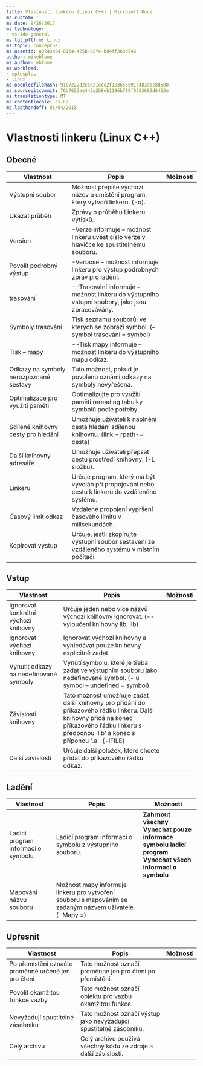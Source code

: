 ```yaml
---
title: Vlastnosti linkeru (Linux C++) | Microsoft Docs
ms.custom: ''
ms.date: 9/26/2017
ms.technology:
- vs-ide-general
ms.tgt_pltfrm: Linux
ms.topic: conceptual
ms.assetid: a0243a94-8164-425b-b2fe-b84ff363d546
author: mikeblome
ms.author: mblome
ms.workload:
- cplusplus
- linux
ms.openlocfilehash: 9187222d2ced21ece2f183655591c483abc8d500
ms.sourcegitcommit: 76b7653ae443a2b8eb1186b789f8503609d6453e
ms.translationtype: MT
ms.contentlocale: cs-CZ
ms.lasthandoff: 05/04/2018
---
```

# <a name="linker-properties-linux-c"></a>Vlastnosti linkeru (Linux C++)

## <a name="general"></a>Obecné

Vlastnost | Popis | Možnosti
--- | ---| ---
Výstupní soubor | Možnost přepíše výchozí název a umístění program, který vytvoří linkeru. (-o).
Ukázat průběh | Zprávy o průběhu Linkeru výtisků.
Version | -Verze informuje – možnost linkeru uvést číslo verze v hlavičce ke spustitelnému souboru.
Povolit podrobný výstup | -Verbose – možnost informuje linkeru pro výstup podrobných zpráv pro ladění.
trasování | --Trasování informuje – možnost linkeru do výstupního vstupní soubory, jako jsou zpracovávány.
Symboly trasování | Tisk seznamu souborů, ve kterých se zobrazí symbol. (– symbol trasování = symbol)
Tisk – mapy | --Tisk mapy informuje – možnost linkeru do výstupního mapu odkaz.
Odkazy na symboly nerozpoznané sestavy | Tuto možnost, pokud je povoleno oznámí odkazy na symboly nevyřešená.
Optimalizace pro využití paměti | Optimalizujte pro využití paměti rereading tabulky symbolů podle potřeby.
Sdílené knihovny cesty pro hledání | Umožňuje uživateli k naplnění cesta hledání sdílenou knihovnu. (link - rpath-= cesta)
Další knihovny adresáře | Umožňuje uživateli přepsat cestu prostředí knihovny. (-L složku).
Linkeru | Určuje program, který má být vyvolán při propojování nebo cestu k linkeru do vzdáleného systému.
Časový limit odkaz | Vzdálené propojení vypršení časového limitu v milisekundách.
Kopírovat výstup | Určuje, jestli zkopírujte výstupní soubor sestavení ze vzdáleného systému v místním počítači.

## <a name="input"></a>Vstup

Vlastnost | Popis | Možnosti
--- | ---| ---
Ignorovat konkrétní výchozí knihovny | Určuje jeden nebo více názvů výchozí knihovny ignorovat. (--vyloučení knihovny lib, lib)
Ignorovat výchozí knihovny | Ignorovat výchozí knihovny a vyhledávat pouze knihovny explicitně zadat.
Vynutit odkazy na nedefinované symboly | Vynutí symbolu, které je třeba zadat ve výstupním souboru jako nedefinované symbol. (- u symbol – undefined = symbol)
Závislosti knihovny | Tato možnost umožňuje zadat další knihovny pro přidání do příkazového řádku linkeru. Další knihovny přidá na konec příkazového řádku linkeru s předponou 'lib' a konec s příponou '.a'.  (-lFILE)
Další závislosti | Určuje další položek, které chcete přidat do příkazového řádku odkaz.

## <a name="debugging"></a>Ladění

Vlastnost | Popis | Možnosti
--- | ---| ---
Ladicí program informací o symbolu | Ladicí program informací o symbolu z výstupního souboru. | **Zahrnout všechny**<br>**Vynechat pouze informace symbolu ladicí program**<br>**Vynechat všech informací o symbolu**<br>
Mapování názvu souboru | Možnost mapy informuje linkeru pro vytvoření souboru s mapováním se zadaným názvem uživatele. (-Mapy =)

## <a name="advanced"></a>Upřesnit

Vlastnost | Popis | Možnosti
--- | ---| ---
Po přemístění označte proměnné určené jen pro čtení | Tato možnost označí proměnné jen pro čtení po přemístění.
Povolit okamžitou funkce vazby | Tato možnost označí objektu pro vazbu okamžitou funkce.
Nevyžadují spustitelné zásobníku | Tato možnost označí výstup jako nevyžadující spustitelné zásobníku.
Celý archivu | Celý archivu používá všechny kódu ze zdroje a další závislosti.
